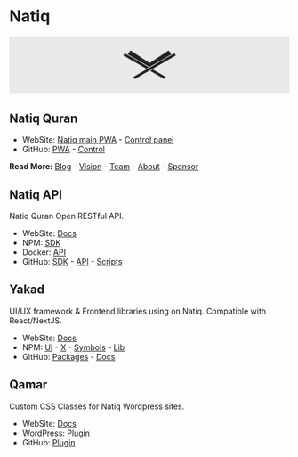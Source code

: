 # Natiq

![Natiq logo on header](/profile/header.png "Natiq")

## Natiq Quran

- WebSite: [Natiq main PWA](https://natiq.net) - [Control panel](https://control.natiq.net)
- GitHub: [PWA](https://github.com/NatiqQuran/nq-pwa) - [Control](https://github.com/NatiqQuran/nq-control)

**Read More:** [Blog](https://blog.natiq.net) - [Vision](https://blog.natiq.net/vision) - [Team](https://blog.natiq.net/team) - [About](https://blog.natiq.net/about) - [Sponsor](https://blog.natiq.net/sponsor)

## Natiq API
Natiq Quran Open RESTful API.

- WebSite: [Docs](https://developer.natiq.net)
- NPM: [SDK](https://www.npmjs.com/package/@ntq/sdk)
- Docker: [API](https://hub.docker.com/natiqquran/nq-api)
- GitHub: [SDK](https://github.com/NatiqQuran/nq-sdk) - [API](https://github.com/NatiqQuran/nq-api) - [Scripts](https://github.com/NatiqQuran/nq-scripts)

## Yakad
UI/UX framework & Frontend libraries using on Natiq. Compatible with React/NextJS.

- WebSite: [Docs](https://yakad.natiq.net)
- NPM: [UI](https://www.npmjs.com/package/@yakad/ui) - [X](https://www.npmjs.com/package/@yakad/x) - [Symbols](https://www.npmjs.com/package/@yakad/symbols) - [Lib](https://www.npmjs.com/package/@yakad/lib)
- GitHub: [Packages](https://github.com/NatiqQuran/yakad) - [Docs](https://github.com/NatiqQuran/yakad-docs)

## Qamar
Custom CSS Classes for Natiq Wordpress sites.

- WebSite: [Docs](https://qamar.natiq.net)
- WordPress: [Plugin](https://wordpress.org/plugins/qamar)
- GitHub: [Plugin](https://github.com/NatiqQuran/qamar)
